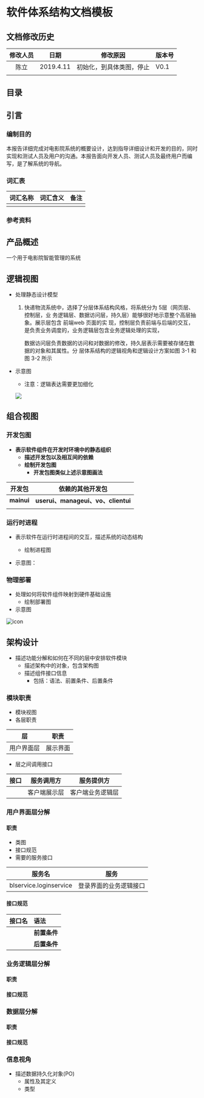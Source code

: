 # 软件体系结构文档模板

## 文档修改历史

| 修改人员 | 日期      | 修改原因                 | 版本号 |
| :------: | --------- | ------------------------ | ------ |
|   陈立   | 2019.4.11 | 初始化，到具体类图，停止 | V0.1   |
|          |           |                          |        |

## 目录



## 引言

### 编制目的

本报告详细完成对电影院系统的概要设计，达到指导详细设计和开发的目的，同时实现和测试人员及用户的沟通。本报告面向开发人员、测试人员及最终用户而编写，是了解系统的导航。



### 词汇表

| 词汇名称 | 词汇含义 | 备注 |
| :------: | -------- | ---- |
|          |          |      |



### 参考资料



## 产品概述

一个用于电影院智能管理的系统

## 逻辑视图

- 处理静态设计模型

  1. 快递物流系统中，选择了分层体系结构风格，将系统分为 5层（网页层、控制层，业
     务逻辑层、数据访问层，持久层）能够很好地示意整个高层抽象。展示层包含 前端web 页面的实
     现，控制层负责前端与后端的交互，是负责业务调度的，业务逻辑层包含业务逻辑处理的实现，

     数据访问层负责数据的访问和对数据的修改，持久层表示需要被存储在数据的对象和其属性。分
     层体系结构的逻辑视角和逻辑设计方案如图 3-1 和图 3-2 所示

- 示意图

  - 注意：逻辑表达需要更加细化

  ![](http://47.111.9.220:8080/photos/%E4%BD%93%E7%B3%BB%E7%BB%93%E6%9E%84%E6%96%87%E6%A1%A3%E5%9B%BE%E7%89%87/%E5%8C%85%E5%9B%BE%E5%B1%95%E7%A4%BA.png)

## **组合视图**

### **开发包图**

- **表示软件组件在开发时环境中的静态组织**
  - **描述开发包以及相互间的依赖**
  - **绘制开发包图**
    - **开发包图类似上述示意图画法**

| **开发包** | **依赖的其他开发包**               |
| :--------: | ---------------------------------- |
| **mainui** | **userui、manageui、vo、clientui** |
|            |                                    |



### 运行时进程

- 表示软件在运行时进程间的交互，描述系统的动态结构

  - 绘制进程图

- 示意图：


### 物理部署

- 处理如何将软件组件映射到硬件基础设施
  - 绘制部署图
- 示意图

![icon](http://assets.processon.com/chart_image/5ae5be27e4b039625af793c0.png?_=1554259679134)

## 架构设计

- 描述功能分解和如何在不同的层中安排软件模块
  - 描述架构中的对象，包含架构图
  - 描述组件接口信息
    - 包括：语法、前置条件、后置条件

### 模块职责

- 模块视图
- 各层职责

|     层     | 职责     |
| :--------: | -------- |
| 用户界面层 | 展示界面 |

- 层之间调用接口

| 接口 | 服务调用方   | 服务提供方       |
| :--: | ------------ | ---------------- |
|      | 客户端展示层 | 客户端业务逻辑层 |



### 用户界面层分解

#### 职责

- 类图
- 接口规范
- 需要的服务接口

|         服务名         | 服务                   |
| :--------------------: | ---------------------- |
| blservice.loginservice | 登录界面的业务逻辑接口 |



#### 接口规范

| 接口名 | 语法         |
| ------ | :----------- |
|        | **前置条件** |
|        | **后置条件** |

### 业务逻辑层分解

#### 职责

#### 接口规范



### 数据层分解

#### 职责

#### 接口规范



### 信息视角

- 描述数据持久化对象(PO)
  - 属性及其定义
  - 类型